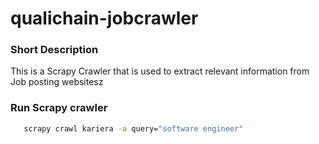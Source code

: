 # qualichain-jobcrawler

### Short Description 

This is a Scrapy Crawler that is used to extract relevant information from Job posting websitesz

### Run Scrapy crawler

```bash
   scrapy crawl kariera -a query="software engineer"
```